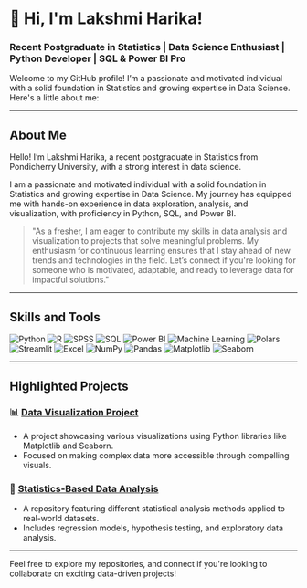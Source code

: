 # 👋 Hi, I'm Lakshmi Harika!

### Recent Postgraduate in Statistics | Data Science Enthusiast | Python Developer | SQL & Power BI Pro

Welcome to my GitHub profile! I’m a passionate and motivated individual with a solid foundation in Statistics and growing expertise in Data Science. Here's a little about me:

---

## About Me
Hello! I’m Lakshmi Harika, a recent postgraduate in Statistics from Pondicherry University, with a strong interest in data science.

I am a passionate and motivated individual with a solid foundation in Statistics and growing expertise in Data Science. My journey has equipped me with hands-on experience in data exploration, analysis, and visualization, with proficiency in Python, SQL, and Power BI.

> "As a fresher, I am eager to contribute my skills in data analysis and visualization to projects that solve meaningful problems. My enthusiasm for continuous learning ensures that I stay ahead of new trends and technologies in the field. Let’s connect if you're looking for someone who is motivated, adaptable, and ready to leverage data for impactful solutions."

---

## Skills and Tools
![Python](https://img.shields.io/badge/Python-3776AB?style=flat&logo=python&logoColor=white) 
![R](https://img.shields.io/badge/R-276DC3?style=flat&logo=r&logoColor=white)
![SPSS](https://img.shields.io/badge/SPSS-1F65B0?style=flat&logo=ibm&logoColor=white) 
![SQL](https://img.shields.io/badge/SQL-0078D4?style=flat&logo=microsoft-sql-server&logoColor=white) 
![Power BI](https://img.shields.io/badge/Power%20BI-7F36C0?style=flat&logo=powerbi&logoColor=white)
![Machine Learning](https://img.shields.io/badge/Machine%20Learning-FF8C00?style=flat&logo=google-cloud&logoColor=white)
![Polars](https://img.shields.io/badge/Polars-003B57?style=flat&logo=polars&logoColor=white)
![Streamlit](https://img.shields.io/badge/Streamlit-FF4B4B?style=flat&logo=streamlit&logoColor=white)
![Excel](https://img.shields.io/badge/Excel-217346?style=flat&logo=microsoft-excel&logoColor=white)
![NumPy](https://img.shields.io/badge/NumPy-013243?style=flat&logo=numpy&logoColor=white)
![Pandas](https://img.shields.io/badge/Pandas-150458?style=flat&logo=pandas&logoColor=white)
![Matplotlib](https://img.shields.io/badge/Matplotlib-0068C1?style=flat&logo=matplotlib&logoColor=white)
![Seaborn](https://img.shields.io/badge/Seaborn-FF6C37?style=flat&logo=seaborn&logoColor=white)

---

## Highlighted Projects

### 📊 [Data Visualization Project](https://github.com/yourusername/data-visualization)
- A project showcasing various visualizations using Python libraries like Matplotlib and Seaborn.
- Focused on making complex data more accessible through compelling visuals.

### 🧮 [Statistics-Based Data Analysis](https://github.com/yourusername/statistics-analysis)
- A repository featuring different statistical analysis methods applied to real-world datasets.
- Includes regression models, hypothesis testing, and exploratory data analysis.

---

Feel free to explore my repositories, and connect if you're looking to collaborate on exciting data-driven projects!

